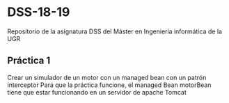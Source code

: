 # DSS-18-19
Repositorio de la asignatura DSS del Máster en Ingeniería informática de la UGR

## Práctica 1
Crear un simulador de un motor con un managed bean con un patrón interceptor
Para que la práctica funcione, el managed Bean motorBean tiene que estar funcionando en un servidor de apache Tomcat
